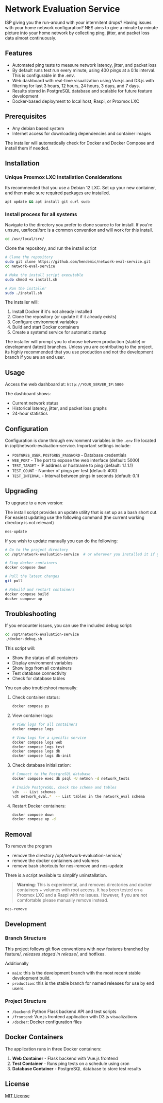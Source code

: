 # Network Evaluation Service

ISP giving you the run-around with your intermitent drops? Having issues with your home network configuration? NES aims to give a minute by minute picture into your home network by collecting ping, jitter, and packet loss data almost continuously.

## Features

- Automated ping tests to measure network latency, jitter, and packet loss
- By default runs test run every minute, using 400 pings at a 0.1s interval. This is configurable in the .env.
- Web dashboard with real-time visualization using Vue.js and D3.js with filtering for last 3 hours, 12 hours, 24 hours, 3 days, and 7 days.
- Results stored in PostgreSQL database and scalable for future feature development
- Docker-based deployment to local host, Raspi, or Proxmox LXC

## Prerequisites

- Any debian based system
- Internet access for downloading dependencies and container images

The installer will automatically check for Docker and Docker Compose and install them if needed.

## Installation
### Unique Proxmox LXC Installation Considerations
Its recommended that you use a Debian 12 LXC. Set up your new container, and then make sure required packages are installed.
```bash
apt update && apt install git curl sudo
```

### Install process for all systems
Navigate to the directory you prefer to clone source to for install. If you're unsure, usr/local/src is a common convention and will work for this install.
```bash
cd /usr/local/src/
```

Clone the repository, and run the install script
```bash
# Clone the repository
sudo git clone https://github.com/hendemic/network-eval-service.git
cd network-eval-service

# Make the install script executable
sudo chmod +x install.sh

# Run the installer
sudo ./install.sh
```

The installer will:
1. Install Docker if it's not already installed
2. Clone the repository (or update it if it already exists)
3. Configure environment variables
4. Build and start Docker containers
5. Create a systemd service for automatic startup

The installer will prompt you to choose between production (stable) or development (latest) branches. Unless you are contributing to the project, its highly recommended that you use production and not the development branch if you are an end user.

## Usage
Access the web dashboard at: `http://YOUR_SERVER_IP:5000`

The dashboard shows:
- Current network status
- Historical latency, jitter, and packet loss graphs
- 24-hour statistics

## Configuration
Configuration is done through environment variables in the `.env` file located in /opt/network-evaluation-service. Important settings include:

- `POSTGRES_USER`, `POSTGRES_PASSWORD` - Database credentials
- `WEB_PORT` - The port to expose the web interface (default: 5000)
- `TEST_TARGET` - IP address or hostname to ping (default: 1.1.1.1)
- `TEST_COUNT` - Number of pings per test (default: 400)
- `TEST_INTERVAL` - Interval between pings in seconds (default: 0.1)

## Upgrading
To upgrade to a new version:

The install script provides an update utility that is set up as a bash short cut. For easiest updating use the following command (the current working directory is not relevant)
```bash
nes-update
```

If you wish to update manually you can do the following:
```bash
# Go to the project directory
cd /opt/network-evaluation-service  # or wherever you installed it if you installed without the install script.

# Stop docker containers
docker compose down

# Pull the latest changes
git pull

# Rebuild and restart containers
docker compose build
docker compose up
```

## Troubleshooting
If you encounter issues, you can use the included debug script:

```bash
cd /opt/network-evaluation-service
./docker-debug.sh
```

This script will:
- Show the status of all containers
- Display environment variables
- Show logs from all containers
- Test database connectivity
- Check for database tables

You can also troubleshoot manually:

1. Check container status:
   ```bash
   docker compose ps
   ```

2. View container logs:
   ```bash
   # View logs for all containers
   docker compose logs

   # View logs for a specific service
   docker compose logs web
   docker compose logs test
   docker compose logs db
   docker compose logs db-init
   ```

3. Check database initialization:
   ```bash
   # Connect to the PostgreSQL database
   docker compose exec db psql -U netmon -d network_tests

   # Inside PostgreSQL, check the schema and tables
   \dn  -- List schemas
   \dt network_eval.*  -- List tables in the network_eval schema
   ```

4. Restart Docker containers:
   ```bash
   docker compose down
   docker compose up -d
   ```

## Removal
To remove the program
- remove the directory /opt/network-evaluation-service/
- remove the docker containers and volumes
- remove bash shortcuts for nes-remove and nes-update

There is a script available to simplify uninstallation.
> **Warning**: This is experimental, and removes directories and docker containers + volumes with root access. It has been tested on a Proxmox LXC and a Raspi with no issues. However, if you are not comfortable please manually remove instead.

```bash
nes-remove
```

## Development
### Branch Structure
This project follows git flow conventions with new features branched by feature/*, releases staged in release/*, and hotfixes.

Additionally
- `main`: this is the development branch with the most recent stable development build.
- `production`: this is the stable branch for named releases for use by end users.

### Project Structure
- `/backend`: Python Flask backend API and test scripts
- `/frontend`: Vue.js frontend application with D3.js visualizations
- `/docker`: Docker configuration files

## Docker Containers
The application runs in three Docker containers:
1. **Web Container** - Flask backend with Vue.js frontend
2. **Test Container** - Runs ping tests on a schedule using cron
3. **Database Container** - PostgreSQL database to store test results


## License
[MIT License](LICENSE)
